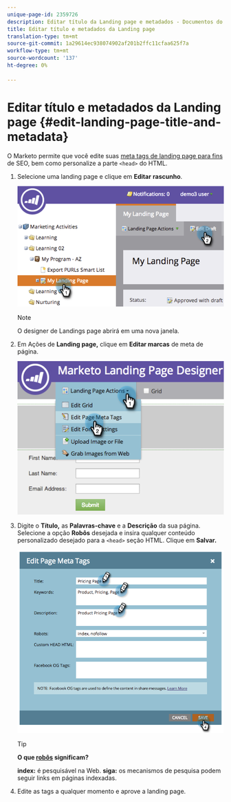 ```yaml
---
unique-page-id: 2359726
description: Editar título da Landing page e metadados - Documentos do Marketing - Documentação do produto
title: Editar título e metadados da Landing page
translation-type: tm+mt
source-git-commit: 1a29614ec938074902af201b2ffc11cfaa625f7a
workflow-type: tm+mt
source-wordcount: '137'
ht-degree: 0%

---
```



# Editar título e metadados da Landing page {#edit-landing-page-title-and-metadata}

O Marketo permite que você edite suas [meta tags de landing page para fins](http://www.w3schools.com/tags/tag_meta.asp) de SEO, bem como personalize a parte `<head>` do HTML.

1. Selecione uma landing page e clique em **Editar** **rascunho**.

   ![](assets/image2014-9-17-11-3a39-3a21.png)

   >[!NOTE]
   >
   >O designer de Landings page abrirá em uma nova janela.

1. Em Ações de **Landing page,** clique em **Editar marcas** de meta de página.

   ![](assets/image2014-9-17-11-3a39-3a32.png)

1. Digite o **Título,** as **Palavras-chave** e a **Descrição** da sua página. Selecione a opção **Robôs** desejada e insira qualquer conteúdo personalizado desejado para a `<head>` seção HTML. Clique em **Salvar.**

   ![](assets/image2014-9-17-11-3a39-3a50.png)

   >[!TIP]
   >
   >**O que [robôs](http://www.robotstxt.org/meta.html) significam?**
   >
   >
   >**index:** é pesquisável na Web. **siga:** os mecanismos de pesquisa podem seguir links em páginas indexadas.

1. Edite as tags a qualquer momento e aprove a landing page.

